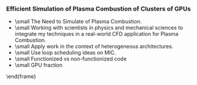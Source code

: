 
### Efficient Simulation of Plasma Combustion of Clusters of GPUs

- \small The Need to Simulate of Plasma Combustion.
- \small Working with scientists in physics and mechanical sciences to integrate my techniques in a real-world CFD application for Plasma Combustion.
- \small Apply work in the context of heterogeneous architectures.
- \small Use loop scheduling ideas on MIC.
- \small Functionized vs non-functionized code
- \small GPU fraction

\end{frame}
